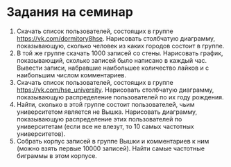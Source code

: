 # Задания на семинар

1. Скачать список пользователей, состоящих в группе https://vk.com/dormitory8hse. Нарисовать столбчатую диаграмму, показывающую, сколько человек из каких городов состоит в группе.
2. В той же группе скачать 1000 записей со стены. Нарисовать график, показывающий, сколько записей было написано в каждый час. Вывести записи, набравшие наибольшее количество лайков и с наибольшим числом комментариев.
3. Скачать список пользователей, состоящих в группе https://vk.com/hse_university. Нарисовать столбчатую диаграмму, показывающую распределение пользователей по их году рождения. 
4. Найти, сколько в этой группе состоит пользователей, чьим университетом является не Вышка. Нарисовать диаграмму, показывающую распределение этих пользователей по университетам (если все не влезут, то 10 самых частотных университетов).
4. Собрать корпус записей в группе Вышки и комментариев к ним (можно взять первые 10000 записей). Найти самые частотные биграммы в этом корпусе.
